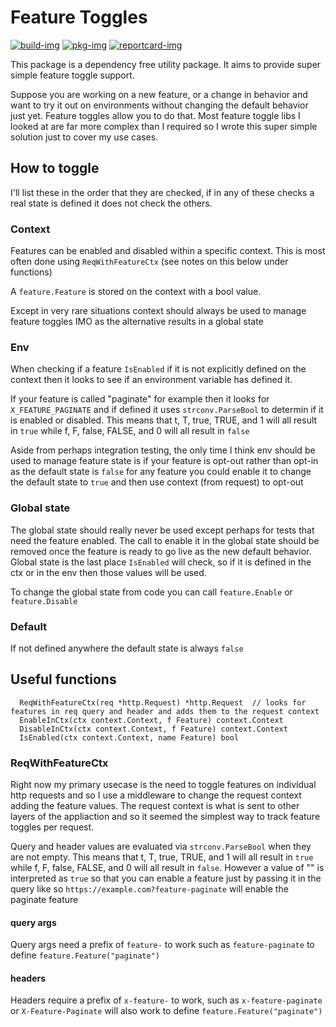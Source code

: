 # Feature Toggles

[![build-img]][build-url]
[![pkg-img]][pkg-url]
[![reportcard-img]][reportcard-url]

This package is a dependency free utility package.  It aims to provide super simple feature toggle support.

Suppose you are working on a new feature, or a change in behavior and want to try it out on environments without changing the default behavior just yet.  Feature toggles allow you to do that.  Most feature toggle libs I looked at are far more complex than I required so I wrote this super simple solution just to cover my use cases.

## How to toggle
I'll list these in the order that they are checked, if in any of these checks a real state is defined it does not check the others.

### Context
Features can be enabled and disabled within a specific context.  This is most often done using `ReqWithFeatureCtx` (see notes on this below under functions)

A `feature.Feature` is stored on the context with a bool value.

Except in very rare situations context should always be used to manage feature toggles IMO as the alternative results in a global state

### Env
When checking if a feature `IsEnabled` if it is not explicitly defined on the context then it looks to see if an environment variable has defined it.

If your feature is called "paginate" for example then it looks for `X_FEATURE_PAGINATE` and if defined it uses `strconv.ParseBool` to determin if it is enabled or disabled.  This means that t, T, true, TRUE, and 1  will all result in `true` while f, F, false, FALSE, and 0 will all result in `false` 

Aside from perhaps integration testing, the only time I think env should be used to manage feature state is if your feature is opt-out rather than opt-in as the default state is `false` for any feature you could enable it to change the default state to `true` and then use context (from request) to opt-out

### Global state
The global state should really never be used except perhaps for tests that need the feature enabled.  The call to enable it in the global state should be removed once the feature is ready to go live as the new default behavior.  Global state is the last place `IsEnabled` will check, so if it is defined in the ctx or in the env then those values will be used.

To change the global state from code you can call `feature.Enable` or `feature.Disable`

### Default
If not defined anywhere the default state is always `false`

## Useful functions
```
  ReqWithFeatureCtx(req *http.Request) *http.Request  // looks for features in req query and header and adds them to the request context
  EnableInCtx(ctx context.Context, f Feature) context.Context
  DisableInCtx(ctx context.Context, f Feature) context.Context
  IsEnabled(ctx context.Context, name Feature) bool
```

### ReqWithFeatureCtx
Right now my primary usecase is the need to toggle features on individual http requests and so I use a middleware to change the request context adding the feature values.  The request context is what is sent to other layers of the appliaction and so it seemed the simplest way to track feature toggles per request.

Query and header values are evaluated via `strconv.ParseBool` when they are not empty.   This means that t, T, true, TRUE, and 1  will all result in `true` while f, F, false, FALSE, and 0 will all result in `false`.  However a value of "" is interpreted as `true` so that you can enable a feature just by passing it in the query like so `https://example.com?feature-paginate` will enable the paginate feature

#### query args
Query args need a prefix of `feature-` to work such as `feature-paginate` to define `feature.Feature("paginate")` 

#### headers
Headers require a prefix of `x-feature-` to work, such as `x-feature-paginate` or `X-Feature-Paginate` will also work to define `feature.Feature("paginate")` 

[build-img]: https://github.com/tempcke/feature/actions/workflows/test.yml/badge.svg
[build-url]: https://github.com/tempcke/feature/actions
[pkg-img]: https://pkg.go.dev/badge/tempcke/feature
[pkg-url]: https://pkg.go.dev/github.com/tempcke/feature
[reportcard-img]: https://goreportcard.com/badge/tempcke/feature
[reportcard-url]: https://goreportcard.com/report/tempcke/feature